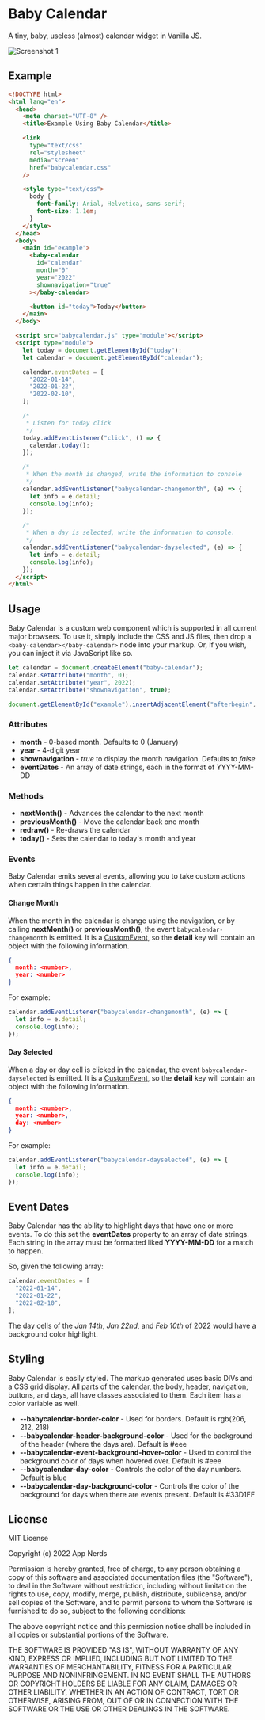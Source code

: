 # Baby Calendar
A tiny, baby, useless (almost) calendar widget in Vanilla JS.

![Screenshot 1](screenshot1.png)

## Example

```html
<!DOCTYPE html>
<html lang="en">
  <head>
    <meta charset="UTF-8" />
    <title>Example Using Baby Calendar</title>

    <link
      type="text/css"
      rel="stylesheet"
      media="screen"
      href="babycalendar.css"
    />

    <style type="text/css">
      body {
        font-family: Arial, Helvetica, sans-serif;
        font-size: 1.1em;
      }
    </style>
  </head>
  <body>
    <main id="example">
      <baby-calendar
        id="calendar"
        month="0"
        year="2022"
        shownavigation="true"
      ></baby-calendar>

      <button id="today">Today</button>
    </main>
  </body>

  <script src="babycalendar.js" type="module"></script>
  <script type="module">
    let today = document.getElementById("today");
    let calendar = document.getElementById("calendar");

    calendar.eventDates = [
      "2022-01-14",
      "2022-01-22",
      "2022-02-10",
    ];

    /*
     * Listen for today click
     */
    today.addEventListener("click", () => {
      calendar.today();
    });

    /*
     * When the month is changed, write the information to console
     */
    calendar.addEventListener("babycalendar-changemonth", (e) => {
      let info = e.detail;
      console.log(info);
    });

    /*
     * When a day is selected, write the information to console.
     */
    calendar.addEventListener("babycalendar-dayselected", (e) => {
      let info = e.detail;
      console.log(info);
    });
  </script>
</html>
```

## Usage

Baby Calendar is a custom web component which is supported in all current major browsers. To use it, simply include the CSS and JS files, then drop a `<baby-calendar></baby-calendar>` node into your markup. Or, if you wish, you can inject it via JavaScript like so.

```javascript
let calendar = document.createElement("baby-calendar");
calendar.setAttribute("month", 0);
calendar.setAttribute("year", 2022);
calendar.setAttribute("shownavigation", true);

document.getElementById("example").insertAdjacentElement("afterbegin", calendar);
```

### Attributes

* **month** - 0-based month. Defaults to 0 (January)
* **year** - 4-digit year
* **shownavigation** - *true* to display the month navigation. Defaults to *false*
* **eventDates** - An array of date strings, each in the format of YYYY-MM-DD

### Methods

* **nextMonth()** - Advances the calendar to the next month
* **previousMonth()** - Move the calendar back one month
* **redraw()** - Re-draws the calendar
* **today()** - Sets the calendar to today's month and year

### Events

Baby Calendar emits several events, allowing you to take custom actions when certain things happen in the calendar.

#### Change Month

When the month in the calendar is change using the navigation, or by calling **nextMonth()** or **previousMonth()**, the event `babycalendar-changemonth` is emitted. It is a [CustomEvent](https://developer.mozilla.org/en-US/docs/Web/API/CustomEvent/CustomEvent), so the **detail** key will contain an object with the following information.

```json
{
  month: <number>,
  year: <number>
}
```

For example:

```javascript
calendar.addEventListener("babycalendar-changemonth", (e) => {
  let info = e.detail;
  console.log(info);
});
```

#### Day Selected

When a day or day cell is clicked in the calendar, the event `babycalendar-dayselected` is emitted. It is a [CustomEvent](https://developer.mozilla.org/en-US/docs/Web/API/CustomEvent/CustomEvent), so the **detail** key will contain an object with the following information.

```json
{
  month: <number>,
  year: <number>,
  day: <number>
}
```

For example:

```javascript
calendar.addEventListener("babycalendar-dayselected", (e) => {
  let info = e.detail;
  console.log(info);
});
```

## Event Dates

Baby Calendar has the ability to highlight days that have one or more events. To do this set the **eventDates** property to an array of date strings. Each string in the array must be formatted liked **YYYY-MM-DD** for a match to happen.

So, given the following array:

```javascript
calendar.eventDates = [
  "2022-01-14",
  "2022-01-22",
  "2022-02-10",
];
```

The day cells of the *Jan 14th*, *Jan 22nd*, and *Feb 10th* of 2022 would have a background color highlight. 

## Styling

Baby Calendar is easily styled. The markup generated uses basic DIVs and a CSS grid display. All parts of the calendar, the body, header, navigation, buttons, and days, all have classes associated to them. Each item has a color variable as well.

* **--babycalendar-border-color** - Used for borders. Default is rgb(206, 212, 218)
* **--babycalendar-header-background-color** - Used for the background of the header (where the days are). Default is #eee
* **--babycalendar-event-background-hover-color** - Used to control the background color of days when hovered over. Default is #eee
* **--babycalendar-day-color** - Controls the color of the day numbers. Default is blue
* **--babycalendar-day-background-color** - Controls the color of the background for days when there are events present. Default is #33D1FF

## License

MIT License

Copyright (c) 2022 App Nerds

Permission is hereby granted, free of charge, to any person obtaining a copy
of this software and associated documentation files (the "Software"), to deal
in the Software without restriction, including without limitation the rights
to use, copy, modify, merge, publish, distribute, sublicense, and/or sell
copies of the Software, and to permit persons to whom the Software is
furnished to do so, subject to the following conditions:

The above copyright notice and this permission notice shall be included in all
copies or substantial portions of the Software.

THE SOFTWARE IS PROVIDED "AS IS", WITHOUT WARRANTY OF ANY KIND, EXPRESS OR
IMPLIED, INCLUDING BUT NOT LIMITED TO THE WARRANTIES OF MERCHANTABILITY,
FITNESS FOR A PARTICULAR PURPOSE AND NONINFRINGEMENT. IN NO EVENT SHALL THE
AUTHORS OR COPYRIGHT HOLDERS BE LIABLE FOR ANY CLAIM, DAMAGES OR OTHER
LIABILITY, WHETHER IN AN ACTION OF CONTRACT, TORT OR OTHERWISE, ARISING FROM,
OUT OF OR IN CONNECTION WITH THE SOFTWARE OR THE USE OR OTHER DEALINGS IN THE
SOFTWARE.

